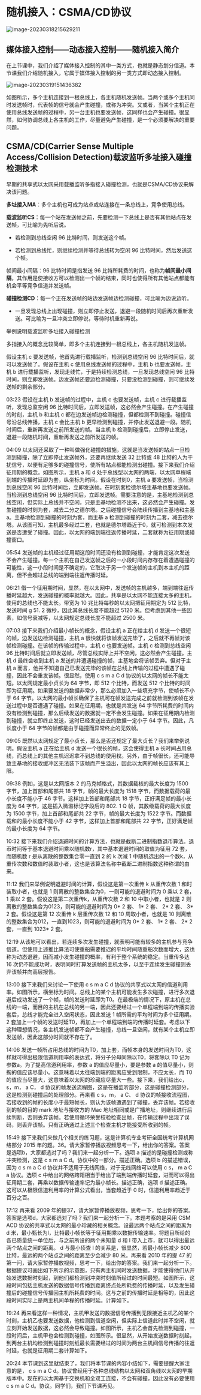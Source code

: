 # 随机接入：CSMA/CD协议

![image-20230318215629211](https://img.yatjay.top/md/image-20230318215629211.png)

## 媒体接入控制——动态接入控制——随机接入简介

在上节课中，我们介绍了媒体接入控制的其中一类方式，也就是静态划分信道。本节课我们介绍随机接入，它属于媒体接入控制的另一类方式即动态接入控制。

![image-20230319151436382](https://img.yatjay.top/md/image-20230319151436382.png)

如图所示，多个主机连接到一根总线上，各主机随机发送帧。当两个或多个主机同时发送帧时，代表帧的信号就会产生碰撞，或称为冲突。又或者，当某个主机正在使用总线发送帧的过程中，另一台主机也要发送帧，这同样也会产生碰撞。很显然，如何协调总线上各主机的工作，尽量避免产生碰撞，是一个必须要解决的重要问题。

## CSMA/CD(Carrier Sense Multiple Access/Collision Detection)载波监听多址接入碰撞检测技术

早期的共享式以太网采用载播监听多指接入碰撞检测，也就是CSMA/CD协议来解决该问题。

**多址接入MA**：多个主机也可成为站点或站连接在一条总线上，竞争使用总线。

**载波监听CS**：每一个站在发送帧之前，先要检测一下总线上是否有其他站点在发送帧，可比喻为先听后说。

- 若检测到总线空闲 96 比特时间，则发送这个帧。

- 若检测到总线忙，则继续检测并等待总线转为空闲 96 比特时间，然后发送这个帧。 

帧间最小间隔：96 比特时间是指发送 96 比特所耗费的时间，也称为**帧间最小间隔**，其作用是使接收方可以检测出一个帧的结束，同时也使得所有其他站点都能有机会平等竞争信道并发送帧。

**碰撞检测CD**：每一个正在发送帧的站边发送帧边检测碰撞，可比喻为边说边听。

- 一旦发现总线上出现碰撞，则立即停止发送，退避一段随机时间后再次重新发送。可比喻为一旦冲突立即停说，等待时机重新再说。

举例说明载波监听多址接入碰撞检测

多指接入的概念比较简单，即多个主机连接到一根总线上，各主机随机发送帧。



假设主机 c 要发送帧，他首先进行载播监听，检测到总线空闲 96 比特时间后，就可以发送帧了。假设在主机 c 使用总线发送帧的过程中，主机 b 也要发送帧，主机 b 进行载播监听，发现走线忙，于是持续检测总线，一旦发现总线空闲 96 比特时间，则立即发送帧。边发送帧还要边检测碰撞，只要没检测到碰撞，则可继续发送帧的剩余部分。

03:23 
假设在主机 b 发送帧的过程中，主机 c 也要发送帧，主机 c 进行载播监听，发现总监空闲 96 比特时间后，立即发送帧，这必然会产生碰撞。在产生碰撞的时刻，主机 b 和主机 c 都在边发送帧边检测碰撞，但都检测不到碰撞。碰撞信号沿总线传播，主机 c 会比主机 b 更早检测到碰撞，并停止发送退避一段。随机时间后，重新再发送之前所发送的帧。当主机 b 检测到碰撞后，立即停止发送，退避一段随机时间，重新再发送之前所发送的帧。

04:09 
以太网还采取了一种叫做强化碰撞的措施，这就是当发送帧的站点一旦检测到碰撞，除了立即停止发送帧外，还要再继续发送 32 比特或 48 比特的人为干扰信号，以便有足够多的碰撞信号，使所有站点都能检测出碰撞。接下来我们介绍征用期的概念。如图所示，主机 a 和 d 处于总线型以太网的两端，以太网单程端到端的传播时延即为套，纵坐标为时间。假设在时刻0，主机 a 要发送帧，当检测到总线空闲 96 比特时间后，立即发送帧。在时刻套检德尔塔主基地也要发送帧。当检测到总线空闲 96 比特时间后，立即发送帧。需要注意的是，主基地检测到总线空闲，但实际上总线并不空闲，只是主基地检测不出来，这必然会产生碰撞。发生碰撞的时刻为套，减去二分之德尔塔。之后碰撞信号会陆续传播到主基地和主基a。主基地检测到碰撞的时刻为套，而主基 a 检测到碰撞的时刻为二套，减去德尔塔。从该图可知，主机最多经过二套，也就是德尔塔趋近于0，就可检测到本次发送是否遭受了碰撞。因此，以太网的端到端往返传播时延，二套就称为征用期或碰撞窗口。

05:54 
发送帧的主机经过征用期这段时间还没有检测到碰撞，才能肯定这次发送不会产生碰撞。每一个主机在自己发送帧之后的一小段时间内存存在着遭遇碰撞的可能性，这一小段时间是不确定的，它取决于另一个发送帧的主机到本主机的距离，但不会超过总线的端到端往返传播时延。

06:21 
借一个征用期时间，显然，在以太网中，发送帧的主机越多，端到端往返传播时延越大，发送碰撞的概率就越大。因此，共享是以太网不能连接太多的主机，使用的总线也不能太长。带宽为 10 兆比特每秒的以太网把征用期定为 512 比特，发送时间 g 51. 2 微秒，因此其总线长度不能超过 5120 米。但考虑到其他一些因素，如信号衰减等，以太网规定总线长度不能超过 2500 米。

07:03 
接下来我们介绍最小帧长的概念，假设主机 a 正在给主机 d 发送一个很短的帧，边发送边检测碰撞，主机 a 很快就将该帧发送完毕了，之后就不再帧对该帧检测碰撞。在该帧的传输过程中，主机 c 也要发送帧。主机 c 检测到总线空闲 96 比特时间后就立即发送帧，尽管总线实际上并不空闲，这必然会产生碰撞。主机 d 最终会收到主机 a 发送的并遭遇碰撞的帧，主基地会将该帧丢弃。但对于主机 a 而言，他并不知道自己已发送完毕的该帧在总线上传输的过程中遭遇了碰撞，因此不会重发该帧。很显然，使用 c s m a C d 协议的以太网的帧长不能太短。以太网规定最小贞长为 64 字节，即 512 个比特，而发送 512 个比特的时间即为征用期。如果要发送的数据非常少，那么必须加入一些填充字节，使帧长不小于 64 字节。以太网的最小帧长确保了主机可在帧发送完成之前就检测到该帧在发送过程中是否遭遇了碰撞。如果在征用期，也就是共发送 64 字节所耗费的时间内没有检测到碰撞，那么后续发送的数据就一定不会发生碰撞。如果在征用期内检测到碰撞，就立即终止发送，这时已经发送出去的数据一定小于 64 字节。因此，凡长度小于 64 字节的帧都是由于碰撞而异常终止的无效帧。

09:05 
既然以太网规定了最小贞长，那么是否还规定了最大贞长？我们来举例说明。假设主机 a 正在给主机 d 发送一个很长的帧，这会使得主机 a 长时间占用总线，而总线上的其他主机迟迟拿不到总线的使用权。另外，由于帧很长，还可能导致主基地的接收缓冲区无法装下该帧而产生溢出，因此以太网的帧长应该有其上限。

09:38 
例如，这是以太网版本 2 的马克帧格式，其数据载核的最大长度为 1500 字节，加上首部和尾部共 18 字节，帧的最大长度为 1518 字节，而数据载荷的最小长度不能小于 46 字节。这样加上首部和尾部共 18 字节，正好满足帧的最小长度为 64 字节，这是插入微滥标记字段后的 802. 1 Q 帧，其数级载荷的最大长度为 1500 字节，加上首部和尾部共 22 字节，帧的最大长度为 1522 字节。而数据载和的最小长度不能小于 42 字节，这样加上首部和尾部共 22 字节，正好满足帧的最小长度为 64 字节。

10:32 
接下来我们介绍退避时间的计算方法，也就是截断二进制指数退币算法。退币时间等于基本退避时间乘以随机数r，其中基本退避时间的取值为征用 72 套，而随机数 r 是从离散的整数集合零一直到 2 的 k 次减 1 中随机选出的一个数k，从重传次数和数值时装取小者，这也是该算法名称中截断二进制指数这种称谓的由来。

11:12 
我们来举例说明退避时间的计算，假设这是第一次重传 k 从重传次数 1 和时装取小者，也就是 1 则离散的整数集合为0，一则可能的退避时间为 0 乘以 2 套， 1 乘以 2 套。假设这是第二次重传k，从重传次数 2 和 10 中取小者，也就是 2 则离散的整数集合为0123，则可能的退避时间为 0* 2 套、 1* 2 套、 2* 2 套、 3* 2 套。假设这是第 12 次重传 k 层重传次数 12 和 10 周取小者，也就是 10 则离散的整数集合为012，一直到1023，则可能的退避时间为 0* 2 套、 1* 2 套、 2* 2 套，一直到 1023* 2 套。

12:19 
从该地可以看出，若连续多次发生碰撞，就表明可能有较多的主机参与竞争信道。但使用上述推比算法可使重船需要推迟的平均时间随重船次数而增大，这也称为动态退避，因而减小发生碰撞的概率，有利于整个系统的稳定。当重传多达 16 次仍不能成功时，表明同时打算发送帧的主机太多，以至于连续发生碰撞则丢弃该帧并向高层报告。

13:00 
接下来我们来讨论一下使用 c s m a C d 协议的共享式以太网的信道利用率。如图所示，横坐标为时间。总线上的某个主机可能发生多次碰撞，进行多次退避后成功发送了一个帧，帧的发送时延即为T0。在最极端的情况下，原主机在总线的一端，而目的主机在总线的另一端，因此还要经过一个单程端到端的传播实验套后，总线才能完全进入空闲状态，因此发送 1 帧所需的平均时间为多个征用期。 2 套加上一个帧的发送时延T0，再加上一个单程端到端的传播时延套。考虑以下这种理想情况，各主机发送帧都不会产生碰撞，总线一旦空闲，就有某个主机立即发送帧，因此这部分时间就不存在了。

14:06 
发送一帧所占用总线的时间为T0，加上套，而帧本身的发送时间为T0，这样就可得出极限信道利用率的表达式，将分子分母同除以T0，将套除以 T0 记为参数a。为了提高信道利用率，参数 a 的值应尽量小，要是参数 a 的值尽量小，则掏的值应该尽量小。这意味着以太往端到端的距离应受到限制，不应太长，而 T0 的值应当尽量大，这意味着以太网的珍藏应尽量大一些。接下来，我们给出c，s，m， a C， d 协议的帧发送流程图，这是在播监听部分，这是碰撞检测部分，这是检测到碰撞后的处理部分。再来看 c s，m， a C、 d 协议的帧接收流程图，若接收到的帧的长度小于最短帧长，则认为该帧遭遇到了碰撞，丢弃该帧。若接收到的帧的目的 mark 地址与接收方的 Mac 地址相同或是广播地址，则继续进行后续判断，否则丢弃该帧。若使用循环荣誉校验检查出帧，在传输过程中出现了误码，则丢弃该帧。只有正确通过上述三个检查主机才能接受所收到的帧。

15:49 
接下来我们来做几个相关的练习题，这是计算机专业考研全国统考计算机网络部分 2015 年的题。36。请大家暂停播放视频思考一下，给出你的答案。答案是选项b，大家都选对了吗？我们来一起分析一下。选项 a 描述的是碰撞检测或称冲突检测，这是 c s m a C d。协议中的一部分。描述正确。选项 b 的描述错误，因为 c s m a C d 协议并不适用于无线网络，对于无线网络可以使用 c s， m a C a 协议。选项 c 中给出的网络跨距相当于给出了端到端传播时延套，进而可以得出征用期二套，再乘以数据传输速率记为最小帧长。描述正确，选项 d 描述正确。这可以从极限信道利用率的计算公式看出，当套趋近于 0 时，信道利用率趋近于百分之百。

17:12 
再来看 2009 年的提37，请大家暂停播放视频，思考一下，给出你的答案。答案是选项d，大家都选对了吗？我们来一起分析一下。本题考察的是采用 CSM ACD 协议的共享式以太网的最小珍藏的相关概念。设最远两个站点之间的距离为 d 米，最小甄长为l，比特最小帧长等于征用期乘以数据传输速率。将题目所给的各已质量统一单位后，与之前所设的两个未知量 d 和 l 带入上市，就可以得出最远两个站点之间的距离。 d 与最小侦查 l 的关系是，很显然，若最小帧长减少 800 比特，最远的两个站点之间的距离至少会减少 80 米。再来看 2010 年的提 47 的第一问，请大家暂停播放视频，思考一下，给出你的答案。我们来一起分析一下。根据提议可画出如下所示的示意图，只有两主机同时发送数据，才能使得他们从开始发送数据时刻起，到他们都检测到冲突时刻值所经过的时间最短。如图所示，这段时间包括主机发送的数据信号传播到距离终点处所耗费的传播时延，以及发生碰撞后的碰撞信号传播回主机所耗费的时间。这与之前的传播时延是相等的，因此这段时间实际上是两主机间单程的传播时延。计算如下。

19:24 
再来看这样一种情况，主机甲发送的数据信号传播到无限接近主机乙的某个时刻，主机乙也要发送数据，他检测到信道空闲，但实际上信道此时并不空闲，就立刻开始发送数据，这必然会导致碰撞。如图所示，主机乙会首先检测到碰撞，一段时间后，主机甲也会检测到碰撞，如图所示。很显然，从开始发送数据时刻起，到两台主机均检测到碰撞时刻纸最长需要经过的时间为两台主机间信号传播的往返时延，也就是征用期二套计算如下。

20:24 
本节课到这里就结束了，我们将本节课的内容小结如下，需要提醒大家注意的是， c s m a C d。协议曾经用于各种总线结构以太网和双角线以太网的早期版本中。现在的以太网基于交换机和全双工连接，不会有碰撞，因此没有必要使用 c s m a C d。协议。同学们，我们下节课再见。